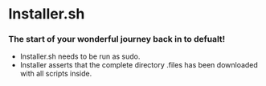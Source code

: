 # Installer.sh
### The start of your wonderful journey back in to defualt! 

* Installer.sh needs to be run as sudo.
* Installer asserts that the complete directory .files has been downloaded with all scripts inside.



